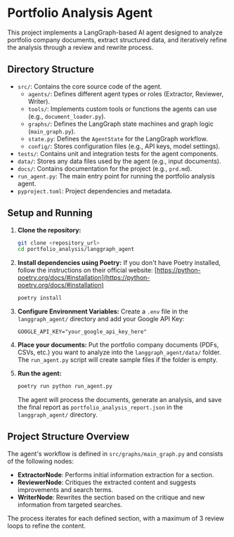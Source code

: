 # Portfolio Analysis Agent

This project implements a LangGraph-based AI agent designed to analyze portfolio company documents, extract structured data, and iteratively refine the analysis through a review and rewrite process.

## Directory Structure

- `src/`: Contains the core source code of the agent.
    - `agents/`: Defines different agent types or roles (Extractor, Reviewer, Writer).
    - `tools/`: Implements custom tools or functions the agents can use (e.g., `document_loader.py`).
    - `graphs/`: Defines the LangGraph state machines and graph logic (`main_graph.py`).
    - `state.py`: Defines the `AgentState` for the LangGraph workflow.
    - `config/`: Stores configuration files (e.g., API keys, model settings).
- `tests/`: Contains unit and integration tests for the agent components.
- `data/`: Stores any data files used by the agent (e.g., input documents).
- `docs/`: Contains documentation for the project (e.g., `prd.md`).
- `run_agent.py`: The main entry point for running the portfolio analysis agent.
- `pyproject.toml`: Project dependencies and metadata.

## Setup and Running

1.  **Clone the repository:**
    ```bash
    git clone <repository_url>
    cd portfolio_analysis/langgraph_agent
    ```

2.  **Install dependencies using Poetry:**
    If you don't have Poetry installed, follow the instructions on their official website: [https://python-poetry.org/docs/#installation](https://python-poetry.org/docs/#installation)
    ```bash
    poetry install
    ```

3.  **Configure Environment Variables:**
    Create a `.env` file in the `langgraph_agent/` directory and add your Google API Key:
    ```
    GOOGLE_API_KEY="your_google_api_key_here"
    ```

4.  **Place your documents:**
    Put the portfolio company documents (PDFs, CSVs, etc.) you want to analyze into the `langgraph_agent/data/` folder. The `run_agent.py` script will create sample files if the folder is empty.

5.  **Run the agent:**
    ```bash
    poetry run python run_agent.py
    ```

    The agent will process the documents, generate an analysis, and save the final report as `portfolio_analysis_report.json` in the `langgraph_agent/` directory.

## Project Structure Overview

The agent's workflow is defined in `src/graphs/main_graph.py` and consists of the following nodes:
- **ExtractorNode**: Performs initial information extraction for a section.
- **ReviewerNode**: Critiques the extracted content and suggests improvements and search terms.
- **WriterNode**: Rewrites the section based on the critique and new information from targeted searches.

The process iterates for each defined section, with a maximum of 3 review loops to refine the content.
</content>